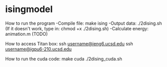 # isingmodel

How to run the program
    -Compile file: make ising
    -Output data: ./2dising.sh	(If it doesn't work, type in: chmod +x ./2dising.sh)
    -Calculate energy: animation.m (TODO)


How to access Titan box:
ssh username@ieng6.ucsd.edu
ssh username@igpu6-210.ucsd.edu

How to run the cuda code:
make cuda
./2dising_cuda.sh
